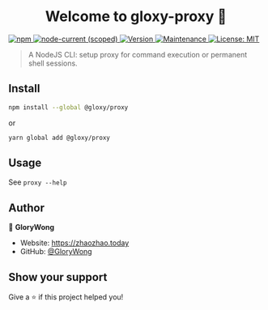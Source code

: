 <h1 align="center">Welcome to gloxy-proxy 👋</h1>
<p>
  <a href="#" target="_blank">
    <img alt="npm" src="https://img.shields.io/npm/dw/%40gloxy/proxy">
  </a>
  <a href="#" target="_blank">
    <img alt="node-current (scoped)" src="https://img.shields.io/node/v/%40gloxy/proxy">
  </a>
  <a href="https://www.npmjs.com/package/@gloxy/proxy" target="_blank">
    <img alt="Version" src="https://img.shields.io/npm/v/@gloxy/proxy.svg">
  </a>
  <a href="https://github.com/GloryWong/proxy/graphs/commit-activity" target="_blank">
    <img alt="Maintenance" src="https://img.shields.io/badge/Maintained%3F-yes-green.svg" />
  </a>
  <a href="#" target="_blank">
    <img alt="License: MIT" src="https://img.shields.io/github/license/GloryWong/proxy" />
  </a>
</p>

> A NodeJS CLI: setup proxy for command execution or permanent shell sessions.

## Install

```bash
npm install --global @gloxy/proxy
```
or

```bash
yarn global add @gloxy/proxy
```

## Usage

See `proxy --help`

## Author

👤 **GloryWong**

* Website: https://zhaozhao.today
* GitHub: [@GloryWong](https://github.com/GloryWong)

## Show your support

Give a ⭐️ if this project helped you!
